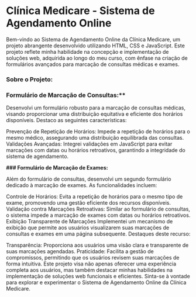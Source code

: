 # Clínica Medicare - Sistema de Agendamento Online

Bem-vindo ao Sistema de Agendamento Online da Clínica Medicare, um projeto abrangente desenvolvido utilizando HTML, CSS e JavaScript. Este projeto reflete minha habilidade na concepção e implementação de soluções web, adquirida ao longo do meu curso, com ênfase na criação de formulários avançados para marcação de consultas médicas e exames.

### Sobre o Projeto:

### Formulário de Marcação de Consultas:**

Desenvolvi um formulário robusto para a marcação de consultas médicas, visando proporcionar uma distribuição equitativa e eficiente dos horários disponíveis. Destaco as seguintes características:

Prevenção de Repetição de Horários: Impede a repetição de horários para o mesmo médico, assegurando uma distribuição equilibrada das consultas. Validações Avançadas: Integrei validações em JavaScript para evitar marcações com datas ou horários retroativos, garantindo a integridade do sistema de agendamento.

**### Formulário de Marcação de Exames:**

Além do formulário de consultas, desenvolvi um segundo formulário dedicado à marcação de exames. As funcionalidades incluem:

Controle de Horários: Evita a repetição de horários para o mesmo tipo de exame, promovendo uma gestão eficiente dos recursos disponíveis. Validação contra Marcações Retroativas: Similar ao formulário de consultas, o sistema impede a marcação de exames com datas ou horários retroativos. Exibição Transparente de Marcações Implementei um mecanismo de exibição que permite aos usuários visualizarem suas marcações de consultas e exames em uma página subsequente. Destaques deste recurso:

Transparência: Proporciona aos usuários uma visão clara e transparente de suas marcações agendadas. Praticidade: Facilita a gestão de compromissos, permitindo que os usuários revisem suas marcações de forma intuitiva. Este projeto visa não apenas oferecer uma experiência completa aos usuários, mas também destacar minhas habilidades na implementação de soluções web funcionais e eficientes. Sinta-se à vontade para explorar e experimentar o Sistema de Agendamento Online da Clínica Medicare.